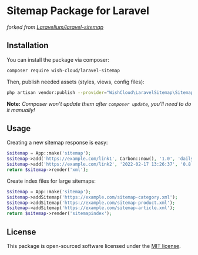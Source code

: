 # **Sitemap Package for Laravel**

*forked from [Laravelium/laravel-sitemap](https://github.com/Laravelium/laravel-sitemap)*

## Installation

You can install the package via composer:

```bash
composer require wish-cloud/laravel-sitemap
```

Then, publish needed assets (styles, views, config files):

```bash
php artisan vendor:publish --provider="WishCloud\LaravelSitemap\SitemapServiceProvider"
```
**Note:** *Composer won't update them after `composer update`, you'll need to do it manually!*

## Usage

Creating a new sitemap response is easy:

```php
$sitemap = App::make('sitemap');
$sitemap->add('https://example.com/link1', Carbon::now(), '1.0', 'daily');
$sitemap->add('https://example.com/link2', '2022-02-17 13:26:37', '0.8', 'weekly');
return $sitemap->render('xml');

```
Create index files for large sitemaps:

```php
$sitemap = App::make('sitemap');
$sitemap->addSitemap('https://example.com/sitemap-category.xml');
$sitemap->addSitemap('https://example.com/sitemap-product.xml');
$sitemap->addSitemap('https://example.com/sitemap-article.xml');
return $sitemap->render('sitemapindex');
```

## License

This package is open-sourced software licensed under the [MIT license](https://opensource.org/licenses/MIT).
